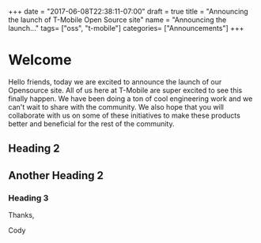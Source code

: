 +++
date = "2017-06-08T22:38:11-07:00"
draft = true
title = "Announcing the launch of T-Mobile Open Source site"
name = "Announcing the launch..."
tags= ["oss", "t-mobile"]
categories= ["Announcements"]
+++

# Welcome
Hello friends, today we are excited to announce the launch of our Opensource site. All of us here at T-Mobile are super excited to see this finally happen. We have been doing a ton of cool engineering work and we can't wait to share with the community. We also hope that you will collaborate with us on some of these initiatives to make these products better and beneficial for the rest of the community.

## Heading 2

## Another Heading 2

### Heading 3


Thanks,

Cody
